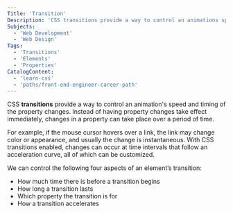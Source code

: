 ```yaml
---
Title: 'Transition'
Description: 'CSS transitions provide a way to control an animations speed and timing of the property changes.'
Subjects:
  - 'Web Development'
  - 'Web Design'
Tags:
  - 'Transitions'
  - 'Elements'
  - 'Properties'
CatalogContent:
  - 'learn-css'
  - 'paths/front-end-engineer-career-path'
---
```


CSS **transitions** provide a way to control an animation's speed and timing of the property changes. Instead of having property changes take effect immediately, changes in a property can take place over a period of time.

For example, if the mouse cursor hovers over a link, the link may change color or appearance, and usually the change is instantaneous. With CSS transitions enabled, changes can occur at time intervals that follow an acceleration curve, all of which can be customized.

We can control the following four aspects of an element’s transition:

- How much time there is before a transition begins
- How long a transition lasts
- Which property the transition is for
- How a transition accelerates
